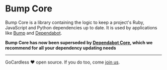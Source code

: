 # Bump Core

Bump Core is a library containing the logic to keep a project's Ruby,
JavaScript and Python dependencies up to date. It is used by applications
like [Bump][bump] and [Dependabot][dependabot].

**Bump Core has now been superseded by [Dependabot Core][dependabot-core], which
we recommend for all your dependency updating needs**

---

GoCardless ♥ open source. If you do too, come [join us][join-gocardless].

[bump]: https://github.com/gocardless/bump
[dependabot]: https://dependabot.com
[dependabot-core]: https://github.com/dependabot/dependabot-core
[join-gocardless]: https://gocardless.com/about/jobs
